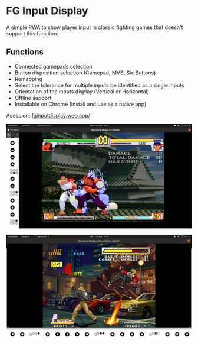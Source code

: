 # FG Input Display

A simple [PWA](https://en.wikipedia.org/wiki/Progressive_web_application) to show player input in classic fighting games that doesn't support this function.

## Functions

- Connected gamepads selection
- Button disposition selection (Gamepad, MVS, Six Buttons)
- Remapping
- Select the tolerance for multiple inputs be identified as a single inputs
- Orientation of the inputs display (Vertical or Horizontal)
- Offline support
- Installable on Chrome (Install and use as a native app)

Acess on: [fginputdisplay.web.app/](fginputdisplay.web.app/)

![alt text](./resources/1.png)

![alt text](./resources/2.png)

